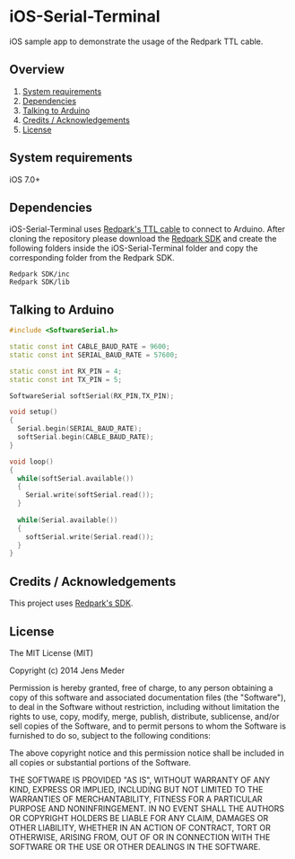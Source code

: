 iOS-Serial-Terminal
===================

iOS sample app to demonstrate the usage of the Redpark TTL cable.

## Overview

1. [System requirements](README.md#system-requirements)
2. [Dependencies](README.md#dependencies)
3. [Talking to Arduino](README.md#talking-to-arduino)
4. [Credits / Acknowledgements](README.md#credits--acknowledgements)
5. [License](README.md#license)

## System requirements

iOS 7.0+

## Dependencies

iOS-Serial-Terminal uses [Redpark's TTL cable](http://redpark.com/ttl-serial-cable-c2-ttl/) to connect to Arduino. After cloning the repository please download the [Redpark SDK](http://redpark.com/developers/) and create the following folders inside the iOS-Serial-Terminal folder and copy the corresponding folder from the Redpark SDK. 

```
Redpark SDK/inc
Redpark SDK/lib
```

## Talking to Arduino

```c++
#include <SoftwareSerial.h>

static const int CABLE_BAUD_RATE = 9600;
static const int SERIAL_BAUD_RATE = 57600;

static const int RX_PIN = 4;
static const int TX_PIN = 5;

SoftwareSerial softSerial(RX_PIN,TX_PIN);

void setup()
{
  Serial.begin(SERIAL_BAUD_RATE);
  softSerial.begin(CABLE_BAUD_RATE);
}

void loop()
{
  while(softSerial.available())
  {
    Serial.write(softSerial.read());
  }
  
  while(Serial.available())
  {
    softSerial.write(Serial.read());
  }
}
```

## Credits / Acknowledgements

This project uses [Redpark's SDK](http://redpark.com/developers/).

## License

The MIT License (MIT)

Copyright (c) 2014 Jens Meder

Permission is hereby granted, free of charge, to any person obtaining a copy
of this software and associated documentation files (the "Software"), to deal
in the Software without restriction, including without limitation the rights
to use, copy, modify, merge, publish, distribute, sublicense, and/or sell
copies of the Software, and to permit persons to whom the Software is
furnished to do so, subject to the following conditions:

The above copyright notice and this permission notice shall be included in all
copies or substantial portions of the Software.

THE SOFTWARE IS PROVIDED "AS IS", WITHOUT WARRANTY OF ANY KIND, EXPRESS OR
IMPLIED, INCLUDING BUT NOT LIMITED TO THE WARRANTIES OF MERCHANTABILITY,
FITNESS FOR A PARTICULAR PURPOSE AND NONINFRINGEMENT. IN NO EVENT SHALL THE
AUTHORS OR COPYRIGHT HOLDERS BE LIABLE FOR ANY CLAIM, DAMAGES OR OTHER
LIABILITY, WHETHER IN AN ACTION OF CONTRACT, TORT OR OTHERWISE, ARISING FROM,
OUT OF OR IN CONNECTION WITH THE SOFTWARE OR THE USE OR OTHER DEALINGS IN THE
SOFTWARE.
